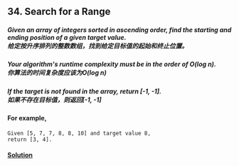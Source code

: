 ## 34. Search for a Range

##### Given an array of integers sorted in ascending order, find the starting and ending position of a given target value.<br>给定按升序排列的整数数组，找到给定目标值的起始和终止位置。

##### Your algorithm's runtime complexity must be in the order of O(log n).<br>你算法的时间复杂度应该为O(log n)

##### If the target is not found in the array, return [-1, -1].<br>如果不存在目标值，则返回[-1, -1]

#### For example,
    Given [5, 7, 7, 8, 8, 10] and target value 8,
    return [3, 4].

#### [Solution](https://github.com/Jucongyuan/LeetCode_Java/blob/master/src/com/jucongyuan/medium/_0034/Solution.java)